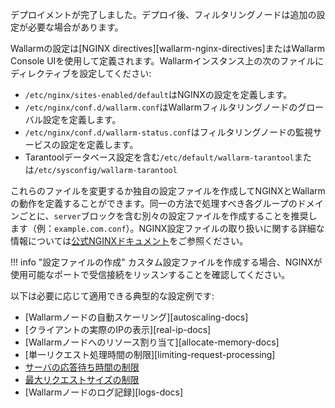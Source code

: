 デプロイメントが完了しました。デプロイ後、フィルタリングノードは追加の設定が必要な場合があります。

Wallarmの設定は[NGINX directives][wallarm-nginx-directives]またはWallarm Console UIを使用して定義されます。Wallarmインスタンス上の次のファイルにディレクティブを設定してください:

* `/etc/nginx/sites-enabled/default`はNGINXの設定を定義します。
* `/etc/nginx/conf.d/wallarm.conf`はWallarmフィルタリングノードのグローバル設定を定義します。
* `/etc/nginx/conf.d/wallarm-status.conf`はフィルタリングノードの監視サービスの設定を定義します。
* Tarantoolデータベース設定を含む`/etc/default/wallarm-tarantool`または`/etc/sysconfig/wallarm-tarantool`

これらのファイルを変更するか独自の設定ファイルを作成してNGINXとWallarmの動作を定義することができます。同一の方法で処理すべき各グループのドメインごとに、`server`ブロックを含む別々の設定ファイルを作成することを推奨します（例：`example.com.conf`）。NGINX設定ファイルの取り扱いに関する詳細な情報については[公式NGINXドキュメント](https://nginx.org/en/docs/beginners_guide.html)をご参照ください。

!!! info "設定ファイルの作成"
    カスタム設定ファイルを作成する場合、NGINXが使用可能なポートで受信接続をリッスンすることを確認してください。

以下は必要に応じて適用できる典型的な設定例です:

* [Wallarmノードの自動スケーリング][autoscaling-docs]
* [クライアントの実際のIPの表示][real-ip-docs]
* [Wallarmノードへのリソース割り当て][allocate-memory-docs]
* [単一リクエスト処理時間の制限][limiting-request-processing]
* [サーバの応答待ち時間の制限](https://nginx.org/en/docs/http/ngx_http_proxy_module.html#proxy_read_timeout)
* [最大リクエストサイズの制限](https://nginx.org/en/docs/http/ngx_http_core_module.html#client_max_body_size)
* [Wallarmノードのログ記録][logs-docs]